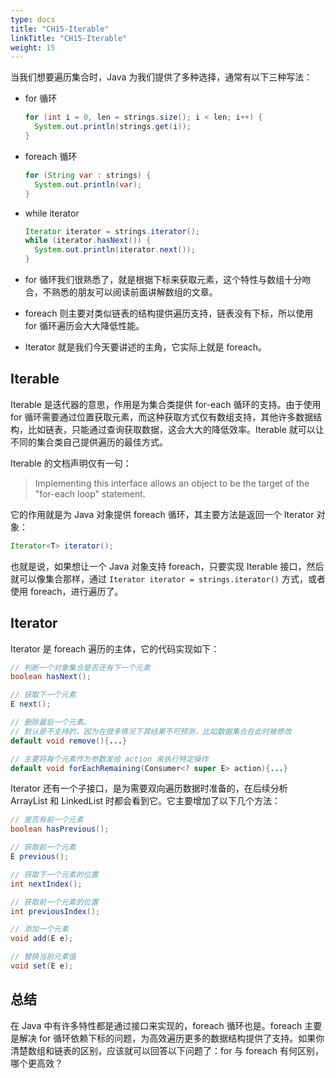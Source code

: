 ```yaml
---
type: docs
title: "CH15-Iterable"
linkTitle: "CH15-Iterable"
weight: 15
---
```


当我们想要遍历集合时，Java 为我们提供了多种选择，通常有以下三种写法：

- for 循环
  ```java
  for (int i = 0, len = strings.size(); i < len; i++) {
    System.out.println(strings.get(i));
  }
  ```
- foreach 循环
  ```java
  for (String var : strings) {
    System.out.println(var);
  }
  ```
- while iterator
  ```java
  Iterator iterator = strings.iterator();
  while (iterator.hasNext()) {
    System.out.println(iterator.next());
  }
  ```
  
- for 循环我们很熟悉了，就是根据下标来获取元素，这个特性与数组十分吻合，不熟悉的朋友可以阅读前面讲解数组的文章。
- foreach 则主要对类似链表的结构提供遍历支持，链表没有下标，所以使用 for 循环遍历会大大降低性能。
- Iterator 就是我们今天要讲述的主角，它实际上就是 foreach。

## Iterable

Iterable 是迭代器的意思，作用是为集合类提供 for-each 循环的支持。由于使用 for 循环需要通过位置获取元素，而这种获取方式仅有数组支持，其他许多数据结构，比如链表，只能通过查询获取数据，这会大大的降低效率。Iterable 就可以让不同的集合类自己提供遍历的最佳方式。

Iterable 的文档声明仅有一句：

> Implementing this interface allows an object to be the target of the "for-each loop" statement.
> 

它的作用就是为 Java 对象提供 foreach 循环，其主要方法是返回一个 Iterator 对象：

```java
Iterator<T> iterator();
```

也就是说，如果想让一个 Java 对象支持 foreach，只要实现 Iterable 接口，然后就可以像集合那样，通过 `Iterator iterator = strings.iterator()` 方式，或者使用 foreach，进行遍历了。

## Iterator

Iterator 是 foreach 遍历的主体，它的代码实现如下：

```java
// 判断一个对象集合是否还有下一个元素
boolean hasNext();

// 获取下一个元素
E next();

// 删除最后一个元素。
// 默认是不支持的，因为在很多情况下其结果不可预测，比如数据集合在此时被修改
default void remove(){...}

// 主要将每个元素作为参数发给 action 来执行特定操作
default void forEachRemaining(Consumer<? super E> action){...}
```

Iterator 还有一个子接口，是为需要双向遍历数据时准备的，在后续分析 ArrayList 和 LinkedList 时都会看到它。它主要增加了以下几个方法：

```java
// 是否有前一个元素
boolean hasPrevious();

// 获取前一个元素
E previous();

// 获取下一个元素的位置
int nextIndex();

// 获取前一个元素的位置
int previousIndex();

// 添加一个元素
void add(E e);

// 替换当前元素值
void set(E e);
```

## 总结

在 Java 中有许多特性都是通过接口来实现的，foreach 循环也是。foreach 主要是解决 for 循环依赖下标的问题，为高效遍历更多的数据结构提供了支持。如果你清楚数组和链表的区别，应该就可以回答以下问题了：for 与 foreach 有何区别，哪个更高效？